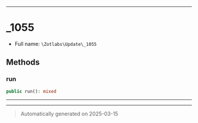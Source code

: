***

# _1055





* Full name: `\Zotlabs\Update\_1055`




## Methods


### run



```php
public run(): mixed
```












***


***
> Automatically generated on 2025-03-15
